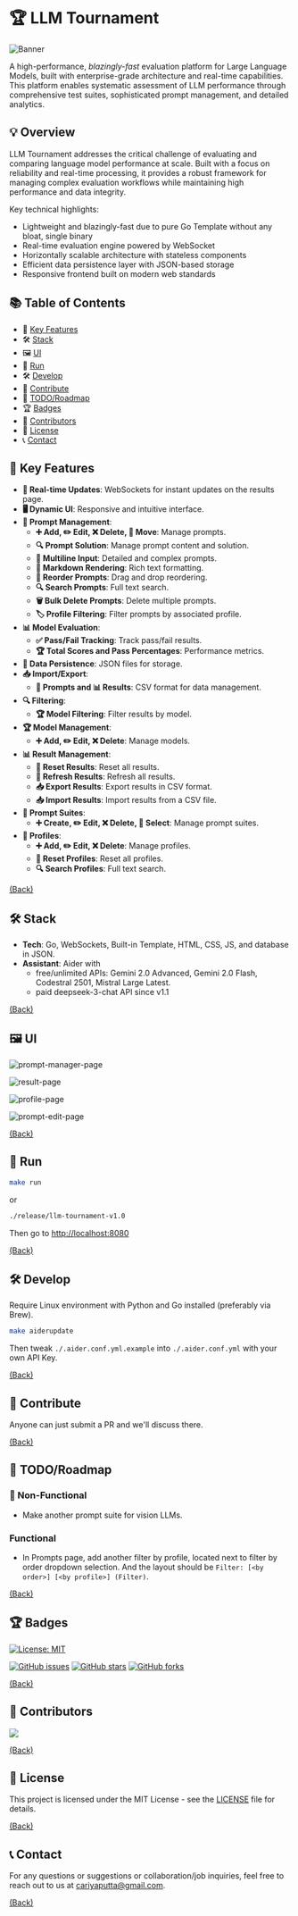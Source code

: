 # 🏆 LLM Tournament

![Banner](./assets/banner.png)

A high-performance, _blazingly-fast_ evaluation platform for Large Language Models, built with enterprise-grade architecture and real-time capabilities. This platform enables systematic assessment of LLM performance through comprehensive test suites, sophisticated prompt management, and detailed analytics.

## 💡 Overview

LLM Tournament addresses the critical challenge of evaluating and comparing language model performance at scale. Built with a focus on reliability and real-time processing, it provides a robust framework for managing complex evaluation workflows while maintaining high performance and data integrity.

Key technical highlights:

- Lightweight and blazingly-fast due to pure Go Template without any bloat, single binary
- Real-time evaluation engine powered by WebSocket
- Horizontally scalable architecture with stateless components
- Efficient data persistence layer with JSON-based storage
- Responsive frontend built on modern web standards

## 📚 Table of Contents

- 🔑 [Key Features](#-key-features)
- 🛠️ [Stack](#%EF%B8%8F-stack)
- 🖼️ [UI](#%EF%B8%8F-ui)
- 🏃 [Run](#-run)
- 🛠️ [Develop](#%EF%B8%8F-develop)
- 🤝 [Contribute](#-contribute)
- 📝 [TODO/Roadmap](#-todoroadmap)
- 🏆 [Badges](#-badges)
- 👥 [Contributors](#-contributors)
- 📜 [License](#-license)
- 📞 [Contact](#-contact)

## 🔑 Key Features

- **🔄 Real-time Updates**: WebSockets for instant updates on the results page.
- **🖥️ Dynamic UI**: Responsive and intuitive interface.
- **📝 Prompt Management**:
  - **➕ Add, ✏️ Edit, ❌ Delete, 🔄 Move**: Manage prompts.
  - **🔍 Prompt Solution**: Manage prompt content and solution.
  - **📄 Multiline Input**: Detailed and complex prompts.
  - **📝 Markdown Rendering**: Rich text formatting.
  - **🔄 Reorder Prompts**: Drag and drop reordering.
  - **🔍 Search Prompts**: Full text search.
  - **🗑️ Bulk Delete Prompts**: Delete multiple prompts.
  - **🏷️ Profile Filtering**: Filter prompts by associated profile.
- **📊 Model Evaluation**:
  - **✅ Pass/Fail Tracking**: Track pass/fail results.
  - **🏆 Total Scores and Pass Percentages**: Performance metrics.
- **💾 Data Persistence**: JSON files for storage.
- **📥 Import/Export**:
  - **📝 Prompts and 📊 Results**: CSV format for data management.
- **🔍 Filtering**:
  - **🏆 Model Filtering**: Filter results by model.
- **🏆 Model Management**:
  - **➕ Add, ✏️ Edit, ❌ Delete**: Manage models.
- **📊 Result Management**:
  - **🔄 Reset Results**: Reset all results.
  - **🔄 Refresh Results**: Refresh all results.
  - **📥 Export Results**: Export results in CSV format.
  - **📥 Import Results**: Import results from a CSV file.
- **📝 Prompt Suites**:
  - **➕ Create, ✏️ Edit, ❌ Delete, 🔄 Select**: Manage prompt suites.
- **📝 Profiles**:
  - **➕ Add, ✏️ Edit, ❌ Delete**: Manage profiles.
  - **🔄 Reset Profiles**: Reset all profiles.
  - **🔍 Search Profiles**: Full text search.

[(Back)](#-table-of-contents)

## 🛠️ Stack

- **Tech**: Go, WebSockets, Built-in Template, HTML, CSS, JS, and database in JSON.
- **Assistant**: Aider with
  - free/unlimited APIs: Gemini 2.0 Advanced, Gemini 2.0 Flash, Codestral 2501, Mistral Large Latest.
  - paid deepseek-3-chat API since v1.1

[(Back)](#-table-of-contents)

## 🖼️ UI

![prompt-manager-page](./assets/ui-prompt-manager.png)

![result-page](./assets/ui-result-page.png)

![profile-page](./assets/ui-profile-manager.png)

![prompt-edit-page](./assets/ui-prompt-edit.png)

[(Back)](#-table-of-contents)

## 🏃 Run

```bash
make run
```

or

```bash
./release/llm-tournament-v1.0
```

Then go to <http://localhost:8080>

[(Back)](#-table-of-contents)

## 🛠️ Develop

Require Linux environment with Python and Go installed (preferably via Brew).

```bash
make aiderupdate
```

Then tweak `./.aider.conf.yml.example` into `./.aider.conf.yml` with your own API Key.

[(Back)](#-table-of-contents)

## 🤝 Contribute

Anyone can just submit a PR and we'll discuss there.

[(Back)](#-table-of-contents)

## 📝 TODO/Roadmap

### 🔧 Non-Functional

- Make another prompt suite for vision LLMs.

### Functional

- In Prompts page, add another filter by profile, located next to filter by order dropdown selection. And the layout should be `Filter: [<by order>] [<by profile>] (Filter)`.

[(Back)](#-table-of-contents)

## 🏆 Badges

[![License: MIT](https://img.shields.io/badge/License-MIT-yellow.svg)](https://opensource.org/licenses/MIT)

[![GitHub issues](https://img.shields.io/github/issues/lavantien/llm-tournament)](https://github.com/lavantien/llm-tournament/issues)
[![GitHub stars](https://img.shields.io/github/stars/lavantien/llm-tournament)](https://github.com/lavantien/llm-tournament/stargazers)
[![GitHub forks](https://img.shields.io/github/forks/lavantien/llm-tournament)](https://github.com/lavantien/llm-tournament/network)

[(Back)](#-table-of-contents)

## 👥 Contributors

<a href="https://github.com/lavantien/llm-tournament/graphs/contributors">
  <img src="https://contrib.rocks/image?repo=lavantien/llm-tournament" />
</a>

[(Back)](#-table-of-contents)

## 📜 License

This project is licensed under the MIT License - see the [LICENSE](LICENSE) file for details.

[(Back)](#-table-of-contents)

## 📞 Contact

For any questions or suggestions or collaboration/job inquiries, feel free to reach out to us at [cariyaputta@gmail.com](mailto:cariyaputta@gmail.com).

[(Back)](#-table-of-contents)
